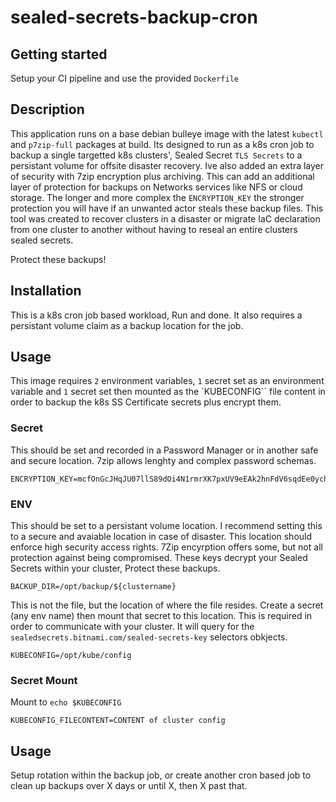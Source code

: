 # sealed-secrets-backup-cron


## Getting started

Setup your CI pipeline and use the provided `Dockerfile`

## Description
This application runs on a base debian bulleye image with the latest `kubectl` and `p7zip-full` packages at build. Its designed to run as a k8s cron job to backup a single targetted k8s clusters', Sealed Secret `TLS Secrets` to a persistant volume for offsite disaster recovery. Ive also added an extra layer of security with 7zip encryption plus archiving. This can add an additional layer of protection for backups on Networks services like NFS or cloud storage. The longer and more complex the `ENCRYPTION_KEY` the stronger protection you will have if an unwanted actor steals these backup files. This tool was created to recover clusters in a disaster or migrate IaC declaration from one cluster to another without having to reseal an entire clusters sealed secrets. 

Protect these backups!

## Installation

This is a k8s cron job based workload, Run and done. It also requires a persistant volume claim as a backup location for the job. 

## Usage

This image requires `2` environment variables, `1` secret set as an environment variable and `1` secret set then mounted as the `KUBECONFIG`` file content in order to backup the k8s SS Certificate secrets plus encrypt them.


### Secret

This should be set and recorded in a Password Manager or in another safe and secure location. 7zip allows lenghty and complex password schemas.

```
ENCRYPTION_KEY=mcfOnGcJHqJU07llS89dOi4N1rmrXK7pxUV9eEAk2hnFdV6sqdEe0ychjU8lWyUMwLrMYYK5NkaB4XVX1MuwrkjVIWv34ZjGO1gaEJNAOiLlr1QnclEEwbFF4L_TixAe
```

### ENV

This should be set to a persistant volume location. I recommend setting this to a secure and avaiable location in case of disaster. This location should enforce high security access rights. 7Zip encyrption offers some, but not all protection against being compromised. These keys decrypt your Sealed Secrets within your cluster, Protect these backups.

```
BACKUP_DIR=/opt/backup/${clustername}
```

This is not the file, but the location of where the file resides. Create a secret (any env name) then mount that secret to this location. This is required in order to communicate with your cluster. It will query for the `sealedsecrets.bitnami.com/sealed-secrets-key` selectors obkjects.

```
KUBECONFIG=/opt/kube/config
```

### Secret Mount

Mount to `echo $KUBECONFIG`

```
KUBECONFIG_FILECONTENT=CONTENT of cluster config 
```


## Usage

Setup rotation within the backup job, or create another cron based job to clean up backups over X days or until X, then X past that.
